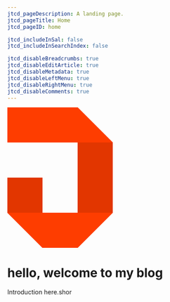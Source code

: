 ```yaml
---
jtcd_pageDescription: A landing page.
jtcd_pageTitle: Home
jtcd_pageID: home

jtcd_includeInSal: false
jtcd_includeInSearchIndex: false

jtcd_disableBreadcrumbs: true
jtcd_disableEditArticle: true
jtcd_disableMetadata: true
jtcd_disableLeftMenu: true
jtcd_disableRightMenu: true
jtcd_disableComments: true
---
```



<svg version="1.1" id="animatable"  xmlns="http://www.w3.org/2000/svg" xmlns:xlink="http://www.w3.org/1999/xlink" x="0px" y="0px"
	 width="240px" height="320px" viewBox="0 0 240 320" enable-background="new 0 0 240 320" xml:space="preserve">
<g id="segment-one">
	<g id="right" fill="#e23600">
		<polygon id="right-quad"  points="160,320 240,240 240,80 160,80 		"/>
		<polygon id="right-tri" points="160,80 240,80 160,0 		"/>
	</g>
	<g id="segment-two">
        <g id="segment-three">
		    <g id="left" fill="#e23600">
			    <rect id="left-quad" y="160" width="80" height="80"/>
			    <polygon id="left-tri" points="80,320 80,240 0,240 			"/>
		    </g>
        </g>
		<g id="bottom" fill="#FE3D00">
			<polygon id="bottom-quad"  points="0,240 80,320 160,320 160,240 			"/>
			<polygon id="bottom-tri" points="160,240 160,320 240,240 			"/>
		</g>
	</g>
</g>
<polygon id="top-quad" fill="#FE3D00" points="240,80 0,80 0,0 160,0 "/>
</svg>





# hello, welcome to my blog
Introduction here.shor